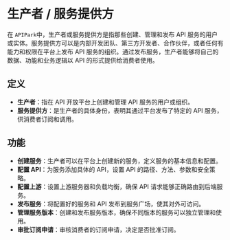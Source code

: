 # 生产者 / 服务提供方

在 `APIPark`中，生产者或服务提供方是指那些创建、管理和发布 API 服务的用户或实体。服务提供方可以是内部开发团队、第三方开发者、合作伙伴，或者任何有能力和权限在平台上发布 API 服务的组织。通过发布服务，生产者能够将自己的数据、功能和业务逻辑以 API 的形式提供给消费者使用。

## 定义

* **生产者**：指在 API 开放平台上创建和管理 API 服务的用户或组织。
* **服务提供方**：是生产者的具体身份，表明其通过平台发布了特定的 API 服务，供消费者订阅和调用。

## 功能

* **创建服务**：生产者可以在平台上创建新的服务，定义服务的基本信息和配置。
* **配置 API**：为服务添加具体的 API，设置 API 的路径、方法、参数和安全策略。
* **配置上游**：设置上游服务器和负载均衡，确保 API 请求能够正确路由到后端服务。
* **发布服务**：将配置好的服务和 API 发布到服务广场，使其对外可访问。
* **管理服务版本**：创建和发布服务版本，确保不同版本的服务可以独立管理和使用。
* **审批订阅申请**：审核消费者的订阅申请，决定是否批准订阅。
